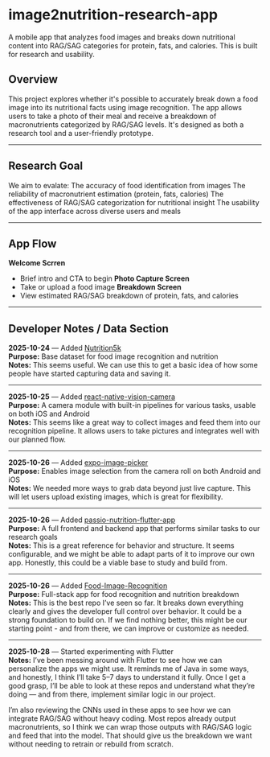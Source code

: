 # image2nutrition-research-app
A mobile app that analyzes food images and breaks down nutritional content into RAG/SAG categories for protein, fats, and calories. This is built for research and usability.

## Overview

This project explores whether it's possible to accurately break down a food image into its nutritional facts using image recognition. The app allows users to take a photo of their meal and receive a breakdown of macronutrients categorized by RAG/SAG levels. It's designed as both a research tool and a user-friendly prototype.

---

## Research Goal

We aim to evalate:
The accuracy of food identification from images
The reliability of macronutrient estimation (protein, fats, calories)
The effectiveness of RAG/SAG categorization for nutritional insight
The usability of the app interface across diverse users and meals

---

## App Flow

 **Welcome Scrren**  
- Brief intro and CTA to begin
 **Photo Capture Screen**  
 - Take or upload a food image
**Breakdown Screen**  
 - View estimated RAG/SAG breakdown of protein, fats, and calories



--- 

##  Developer Notes / Data Section

**2025-10-24** — Added [Nutrition5k](https://github.com/naruto36516/Nutrition5k)  
**Purpose:** Base dataset for food image recognition and nutrition  
**Notes:** This seems useful. We can use this to get a basic idea of how some people have started capturing data and saving it.

---

**2025-10-25** — Added [react-native-vision-camera](https://github.com/mrousavy/react-native-vision-camera)  
**Purpose:** A camera module with built-in pipelines for various tasks, usable on both iOS and Android  
**Notes:** This seems like a great way to collect images and feed them into our recognition pipeline. It allows users to take pictures and integrates well with our planned flow.

---

**2025-10-26** — Added [expo-image-picker](https://github.com/expo/expo/blob/main/packages/expo-image-picker/README.md)  
**Purpose:** Enables image selection from the camera roll on both Android and iOS  
**Notes:** We needed more ways to grab data beyond just live capture. This will let users upload existing images, which is great for flexibility.

---

**2025-10-26** — Added [passio-nutrition-flutter-app](https://github.com/vtrukhnov-lab/passio-nutrition-flutter-app)  
**Purpose:** A full frontend and backend app that performs similar tasks to our research goals  
**Notes:** This is a great reference for behavior and structure. It seems configurable, and we might be able to adapt parts of it to improve our own app. Honestly, this could be a viable base to study and build from.

---

**2025-10-26** — Added [Food-Image-Recognition](https://github.com/Pralhad789/Food-Image-Recognition/blob/main/README.md)  
**Purpose:** Full-stack app for food recognition and nutrition breakdown  
**Notes:** This is the best repo I’ve seen so far. It breaks down everything clearly and gives the developer full control over behavior. It could be a strong foundation to build on. If we find nothing better, this might be our starting point - and from there, we can improve or customize as needed.

---

**2025-10-28** — Started experimenting with Flutter  
**Notes:** I’ve been messing around with Flutter to see how we can personalize the apps we might use. It reminds me of Java in some ways, and honestly, I think I’ll take 5–7 days to understand it fully. Once I get a good grasp, I’ll be able to look at these repos and understand what they’re doing — and from there, implement similar logic in our project.

I’m also reviewing the CNNs used in these apps to see how we can integrate RAG/SAG without heavy coding. Most repos already output macronutrients, so I think we can wrap those outputs with RAG/SAG logic and feed that into the model. That should give us the breakdown we want without needing to retrain or rebuild from scratch.




